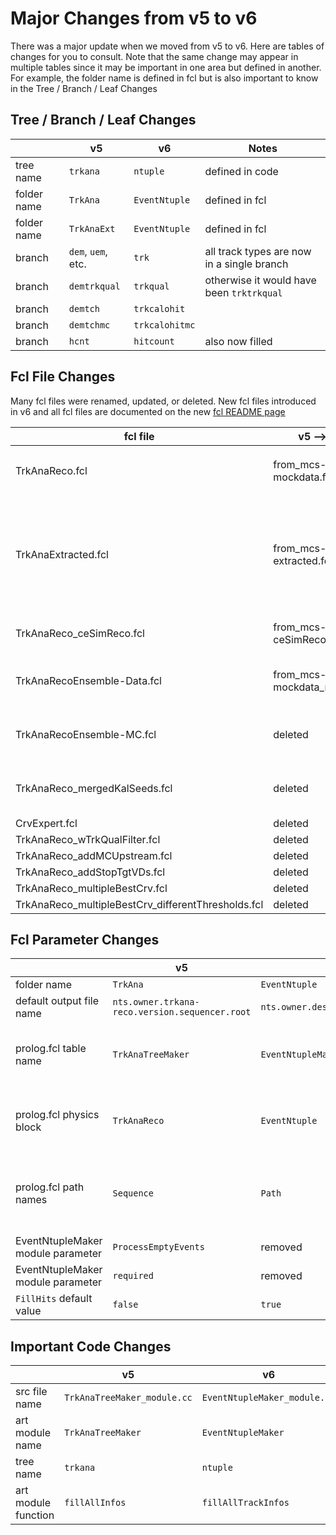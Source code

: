 # Major Changes from v5 to v6

There was a major update when we moved from v5 to v6. Here are tables of changes for you to consult. Note that the same change may appear in multiple tables since it may be important in one area but defined in another. For example, the folder name is defined in fcl but is also important to know in the Tree / Branch / Leaf Changes

## Tree / Branch / Leaf Changes
|   | v5 | v6 | Notes |
|---|---|---|---|
| tree name | ```trkana``` | ```ntuple``` | defined in code |
| folder name | ```TrkAna``` | ```EventNtuple``` | defined in fcl |
| folder name | ```TrkAnaExt``` | ```EventNtuple``` | defined in fcl |
| branch | ```dem```, ```uem```, etc. | ```trk``` | all track types are now in a single branch |
| branch | ```demtrkqual``` | ```trkqual``` | otherwise it would have been ```trktrkqual```|
| branch | ```demtch``` | ```trkcalohit``` | |
| branch | ```demtchmc``` | ```trkcalohitmc``` | |
| branch | ```hcnt``` | ```hitcount``` | also now filled |

## Fcl File Changes
Many fcl files were renamed, updated, or deleted. New fcl files introduced in v6 and all fcl files are documented on the new [fcl README page](../fcl/README.md)

| fcl file | v5 --> v6 | notes |
|----|---|----|
| TrkAnaReco.fcl | from_mcs-mockdata.fcl | for running on mock datasets, ```genCountLogger``` also removed  |
| TrkAnaExtracted.fcl | from_mcs-extracted.fcl | for running on mcs "extracted position" datasets, now #includes from_mcs-mockdata.fcl as a base |
| TrkAnaReco_ceSimReco.fcl | from_mcs-ceSimReco.fcl | for running on the output of ceSimReco.fcl |
| TrkAnaRecoEnsemble-Data.fcl | from_mcs-mockdata_noMC.fcl | for running on mock data with no MC information |
| TrkAnaRecoEnsemble-MC.fcl | deleted | use from_mcs-mockdata.fcl instead|
| TrkAnaReco_mergedKalSeeds.fcl | deleted | all track types in one branch is now the default |
| CrvExpert.fcl | deleted | |
| TrkAnaReco_wTrkQualFilter.fcl | deleted | |
| TrkAnaReco_addMCUpstream.fcl | deleted | |
| TrkAnaReco_addStopTgtVDs.fcl | deleted | |
| TrkAnaReco_multipleBestCrv.fcl | deleted | |
| TrkAnaReco_multipleBestCrv_differentThresholds.fcl | deleted | |

## Fcl Parameter Changes 
|  | v5 | v6 | Notes |
|---|--|--|---|
| folder name | ```TrkAna``` | ```EventNtuple``` | |
| default output file name | ```nts.owner.trkana-reco.version.sequencer.root``` | ```nts.owner.description.version.sequencer.root``` | |
| prolog.fcl table name | ```TrkAnaTreeMaker``` | ```EventNtupleMaker``` | the table that contains the default module configuration |
| prolog.fcl physics block | ```TrkAnaReco``` | ```EventNtuple``` | the block that contains ```producers```, ```analyzers```, etc. |
| prolog.fcl path names | ```Sequence``` | ```Path``` | for consistency with previous stages of processing|
| EventNtupleMaker module parameter | ```ProcessEmptyEvents``` | removed | not used anywhere |
| EventNtupleMaker module parameter | ```required``` | removed | not used anywhere |
| ```FillHits``` default value | ```false``` | ```true``` | changed in prolog.fcl |


## Important Code Changes

|  | v5 | v6 | Notes |
|---|--|--|---|
| src file name | ```TrkAnaTreeMaker_module.cc``` | ```EventNtupleMaker_module.cc``` | |
| art module name | ```TrkAnaTreeMaker``` | ```EventNtupleMaker``` |  |
| tree name | ```trkana``` | ```ntuple``` | defined in code |
| art module function | ```fillAllInfos``` | ```fillAllTrackInfos``` | more descriptive |

